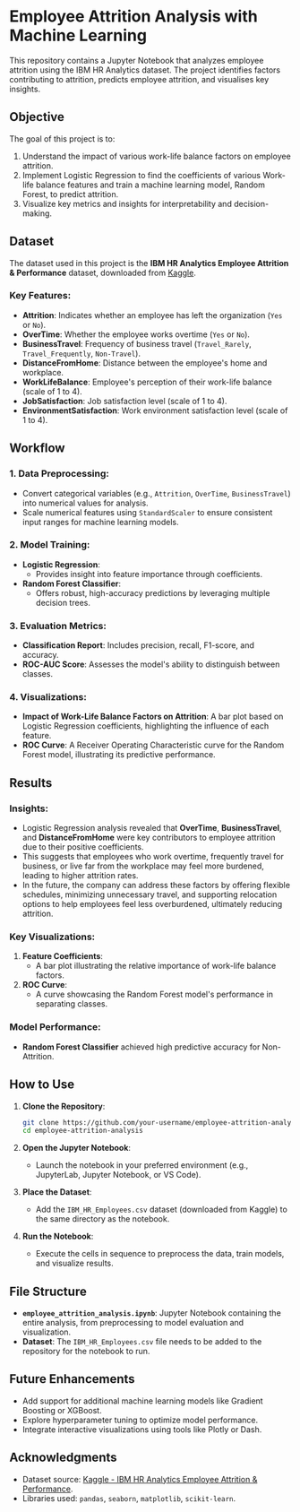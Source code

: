 # **Employee Attrition Analysis with Machine Learning**

This repository contains a Jupyter Notebook that analyzes employee attrition using the IBM HR Analytics dataset. The project identifies factors contributing to attrition, predicts employee attrition, and visualises key insights.



## **Objective**

The goal of this project is to:
1. Understand the impact of various work-life balance factors on employee attrition.
2. Implement Logistic Regression to find the coefficients of various Work-life balance features and train a machine learning model, Random Forest, to predict attrition.
3. Visualize key metrics and insights for interpretability and decision-making.



## **Dataset**

The dataset used in this project is the **IBM HR Analytics Employee Attrition & Performance** dataset, downloaded from [Kaggle](https://www.kaggle.com/datasets).

### Key Features:
- **Attrition**: Indicates whether an employee has left the organization (`Yes` or `No`).
- **OverTime**: Whether the employee works overtime (`Yes` or `No`).
- **BusinessTravel**: Frequency of business travel (`Travel_Rarely`, `Travel_Frequently`, `Non-Travel`).
- **DistanceFromHome**: Distance between the employee's home and workplace.
- **WorkLifeBalance**: Employee's perception of their work-life balance (scale of 1 to 4).
- **JobSatisfaction**: Job satisfaction level (scale of 1 to 4).
- **EnvironmentSatisfaction**: Work environment satisfaction level (scale of 1 to 4).


## **Workflow**

### 1. Data Preprocessing:
   - Convert categorical variables (e.g., `Attrition`, `OverTime`, `BusinessTravel`) into numerical values for analysis.
   - Scale numerical features using `StandardScaler` to ensure consistent input ranges for machine learning models.

### 2. Model Training:
   - **Logistic Regression**:
     - Provides insight into feature importance through coefficients.
   - **Random Forest Classifier**:
     - Offers robust, high-accuracy predictions by leveraging multiple decision trees.

### 3. Evaluation Metrics:
   - **Classification Report**: Includes precision, recall, F1-score, and accuracy.
   - **ROC-AUC Score**: Assesses the model's ability to distinguish between classes.

### 4. Visualizations:
   - **Impact of Work-Life Balance Factors on Attrition**:
     A bar plot based on Logistic Regression coefficients, highlighting the influence of each feature.
   - **ROC Curve**:
     A Receiver Operating Characteristic curve for the Random Forest model, illustrating its predictive performance.


## **Results**

### Insights:
- Logistic Regression analysis revealed that **OverTime**, **BusinessTravel**, and **DistanceFromHome** were key contributors to employee attrition due to their positive coefficients. 
- This suggests that employees who work overtime, frequently travel for business, or live far from the workplace may feel more burdened, leading to higher attrition rates.
- In the future, the company can address these factors by offering flexible schedules, minimizing unnecessary travel, and supporting relocation options to help employees feel less overburdened, ultimately reducing attrition.

### Key Visualizations:
1. **Feature Coefficients**:
   - A bar plot illustrating the relative importance of work-life balance factors.
2. **ROC Curve**:
   - A curve showcasing the Random Forest model's performance in separating classes.

### Model Performance:
- **Random Forest Classifier** achieved high predictive accuracy for Non-Attrition.


## **How to Use**

1. **Clone the Repository**:
   ```bash
   git clone https://github.com/your-username/employee-attrition-analysis.git
   cd employee-attrition-analysis
   ```

2. **Open the Jupyter Notebook**:
   - Launch the notebook in your preferred environment (e.g., JupyterLab, Jupyter Notebook, or VS Code).

3. **Place the Dataset**:
   - Add the `IBM_HR_Employees.csv` dataset (downloaded from Kaggle) to the same directory as the notebook.

4. **Run the Notebook**:
   - Execute the cells in sequence to preprocess the data, train models, and visualize results.


## **File Structure**

- **`employee_attrition_analysis.ipynb`**: Jupyter Notebook containing the entire analysis, from preprocessing to model evaluation and visualization.
- **Dataset**: The `IBM_HR_Employees.csv` file needs to be added to the repository for the notebook to run.


## **Future Enhancements**

- Add support for additional machine learning models like Gradient Boosting or XGBoost.
- Explore hyperparameter tuning to optimize model performance.
- Integrate interactive visualizations using tools like Plotly or Dash.


## **Acknowledgments**

- Dataset source: [Kaggle - IBM HR Analytics Employee Attrition & Performance](https://www.kaggle.com/datasets/pavansubhasht/ibm-hr-analytics-attrition-dataset).
- Libraries used: `pandas`, `seaborn`, `matplotlib`, `scikit-learn`.

